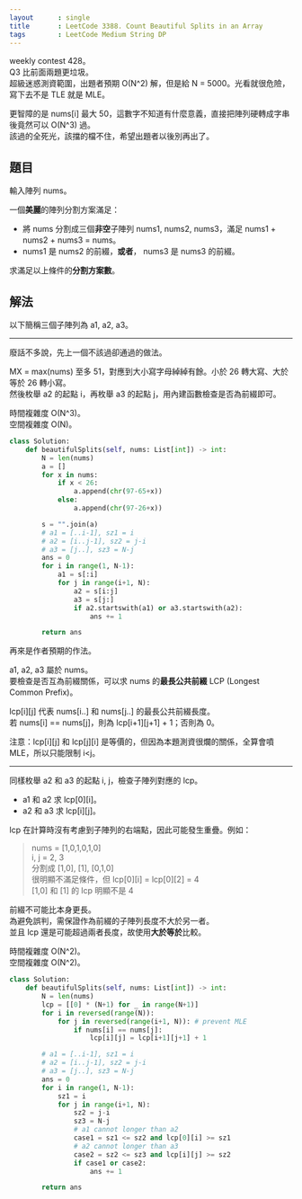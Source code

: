 ```yaml
---
layout      : single
title       : LeetCode 3388. Count Beautiful Splits in an Array
tags        : LeetCode Medium String DP
---
```

weekly contest 428。  
Q3 比前面兩題更垃圾。  
超級迷惑測資範圍，出題者預期 O(N^2) 解，但是給 N = 5000。光看就很危險，寫下去不是 TLE 就是 MLE。  

更智障的是 nums[i] 最大 50，這數字不知道有什麼意義，直接把陣列硬轉成字串後竟然可以 O(N^3) 過。  
該過的全死光，該擋的檔不住，希望出題者以後別再出了。  

## 題目

輸入陣列 nums。  

一個**美麗**的陣列分割方案滿足：  

- 將 nums 分割成三個**非空**子陣列 nums1, nums2, nums3，滿足 nums1 + nums2 + nums3 = nums。  
- nums1 是 nums2 的前綴，**或者**， nums3 是 nums3 的前綴。  

求滿足以上條件的**分割方案數**。  

## 解法

以下簡稱三個子陣列為 a1, a2, a3。  

---

廢話不多說，先上一個不該過卻通過的做法。  

MX = max(nums) 至多 51，對應到大小寫字母綽綽有餘。小於 26 轉大寫、大於等於 26 轉小寫。  
然後枚舉 a2 的起點 i，再枚舉 a3 的起點 j，用內建函數檢查是否為前綴即可。  

時間複雜度 O(N^3)。  
空間複雜度 O(N)。  

```python
class Solution:
    def beautifulSplits(self, nums: List[int]) -> int:
        N = len(nums)
        a = []
        for x in nums:
            if x < 26:
                a.append(chr(97-65+x))
            else:
                a.append(chr(97-26+x))

        s = "".join(a)
        # a1 = [..i-1], sz1 = i
        # a2 = [i..j-1], sz2 = j-i
        # a3 = [j..], sz3 = N-j
        ans = 0
        for i in range(1, N-1):
            a1 = s[:i]
            for j in range(i+1, N):
                a2 = s[i:j]
                a3 = s[j:]
                if a2.startswith(a1) or a3.startswith(a2):
                    ans += 1

        return ans
```

再來是作者預期的作法。  

a1, a2, a3 屬於 nums。  
要檢查是否互為前綴關係，可以求 nums 的**最長公共前綴** LCP (Longest Common Prefix)。  

lcp[i][j] 代表 nums[i..] 和 nums[j..] 的最長公共前綴長度。  
若 nums[i] == nums[j]，則為 lcp[i+1][j+1] + 1；否則為 0。  

注意：lcp[i][j] 和 lcp[j][i] 是等價的，但因為本題測資很爛的關係，全算會噴 MLE，所以只能限制 i<j。  

---

同樣枚舉 a2 和 a3 的起點 i, j，檢查子陣列對應的 lcp。  

- a1 和 a2 求 lcp[0][i]。  
- a2 和 a3 求 lcp[i][j]。  

lcp 在計算時沒有考慮到子陣列的右端點，因此可能發生重疊。例如：  
> nums = [1,0,1,0,1,0]  
> i, j = 2, 3  
> 分割成 [1,0], [1], [0,1,0]  
> 很明顯不滿足條件，但 lcp[0][i] = lcp[0][2] = 4  
> [1,0] 和 [1] 的 lcp 明顯不是 4  

前綴不可能比本身更長。  
為避免誤判，需保證作為前綴的子陣列長度不大於另一者。  
並且 lcp 還是可能超過兩者長度，故使用**大於等於**比較。  

時間複雜度 O(N^2)。  
空間複雜度 O(N^2)。  

```python
class Solution:
    def beautifulSplits(self, nums: List[int]) -> int:
        N = len(nums)
        lcp = [[0] * (N+1) for _ in range(N+1)]
        for i in reversed(range(N)):
            for j in reversed(range(i+1, N)): # prevent MLE
                if nums[i] == nums[j]:
                    lcp[i][j] = lcp[i+1][j+1] + 1

        # a1 = [..i-1], sz1 = i
        # a2 = [i..j-1], sz2 = j-i
        # a3 = [j..], sz3 = N-j
        ans = 0
        for i in range(1, N-1):
            sz1 = i
            for j in range(i+1, N):
                sz2 = j-i
                sz3 = N-j
                # a1 cannot longer than a2
                case1 = sz1 <= sz2 and lcp[0][i] >= sz1
                # a2 cannot longer than a3
                case2 = sz2 <= sz3 and lcp[i][j] >= sz2
                if case1 or case2:
                    ans += 1

        return ans
```

